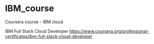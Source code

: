 # IBM_course
Coursera course - IBM cloud

IBM Full Stack Cloud Developer
https://www.coursera.org/professional-certificates/ibm-full-stack-cloud-developer
